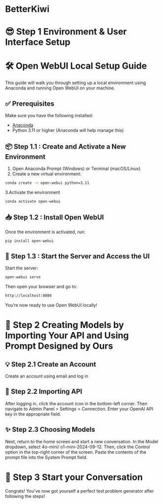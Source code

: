 # BetterKiwi

# 😎 Step 1 Environment & User Interface Setup

# 🛠️ Open WebUI Local Setup Guide

This guide will walk you through setting up a local environment using Anaconda and running Open WebUI on your machine.

## ✅ Prerequisites

Make sure you have the following installed:
- [Anaconda](https://www.anaconda.com/products/distribution)
- Python 3.11 or higher (Anaconda will help manage this)

## 📦 Step 1.1 : Create and Activate a New Environment

1. Open Anaconda Prompt (Windows) or Terminal (macOS/Linux)  
2. Create a new virtual environment:

```bash
conda create -n open-webui python=3.11
```

3.Activate the environment

```bash
conda activate open-webui
```

## 📥 Step 1.2 : Install Open WebUI

Once the environment is activated, run:
```bash
pip install open-webui
```

## 🚀 Step 1.3 : Start the Server and Access the UI

Start the server:
```bash
open-webui serve
```
Then open your browser and go to:
```bash
http://localhost:8080
```
You’re now ready to use Open WebUI locally!



# 🔧 Step 2 Creating Models by Importing Your API and Using Prompt Designed by Ours

## 💡 Step 2.1 Create an Account

Create an account using email and log in

## 🤖 Step 2.2 Importing API

After logging in, click the account icon in the bottom-left corner.
Then navigate to Admin Panel > Settings > Connection.
Enter your OpenAI API key in the appropriate field.

## ✨ Step 2.3 Choosing Models

Next, return to the home screen and start a new conversation.
In the Model dropdown, select 4o-mini/ o1-mini-2024-09-12.
Then, click the Control option in the top-right corner of the screen.
Paste the contents of the prompt file into the System Prompt field.




# 🎉 Step 3 Start your Conversation

Congrats! You've now got yourself a perfect test problem generator after following the steps!






